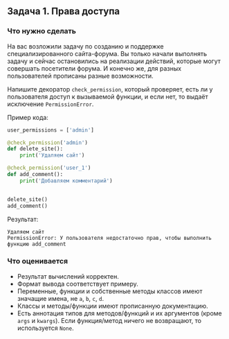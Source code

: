 ## Задача 1. Права доступа
### Что нужно сделать
На вас возложили задачу по созданию и поддержке специализированного сайта-форума.
Вы только начали выполнять задачу и сейчас остановились на реализации действий,
которые могут совершать посетители форума. И конечно же, для разных пользователей прописаны разные возможности.

Напишите декоратор `check_permission`, который проверяет,
есть ли у пользователя доступ к вызываемой функции, и если нет,
то выдаёт исключение `PermissionError`.

Пример кода:
```python
user_permissions = ['admin']

@check_permission('admin')
def delete_site():
    print('Удаляем сайт')

@check_permission('user_1')
def add_comment():
    print('Добавляем комментарий')


delete_site()
add_comment()
```
Результат:
```
Удаляем сайт
PermissionError: У пользователя недостаточно прав, чтобы выполнить функцию add_comment
```
### Что оценивается
- Результат вычислений корректен.
- Формат вывода соответствует примеру.
- Переменные, функции и собственные методы классов имеют значащие имена, не `a`, `b`, `c`, `d`.
- Классы и методы/функции имеют прописанную документацию.
- Есть аннотация типов для методов/функций и их аргументов (кроме `args` и `kwargs`). Если функция/метод ничего не возвращают, то используется `None`.
